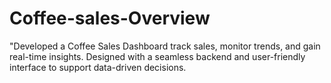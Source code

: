 # Coffee-sales-Overview
"Developed a Coffee Sales Dashboard  track sales, monitor trends, and gain real-time insights. Designed with a seamless backend and user-friendly interface to support data-driven decisions.

